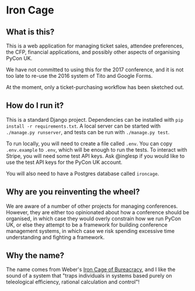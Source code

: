 # Iron Cage

## What is this?

This is a web application for managing ticket sales, attendee preferences,
the CFP, financial applications, and possibly other aspects of organising PyCon UK.

We have not committed to using this for the 2017 conference,
and it is not too late to re-use the 2016 system of Tito and Google Forms.

At the moment, only a ticket-purchasing workflow has been sketched out.

## How do I run it?

This is a standard Django project.
Dependencies can be installed with `pip install -r requirements.txt`.
A local server can be started with `./manage.py runserver`, and tests can be run with `./manage.py test`.

To run locally, you will need to create a file called `.env`.
You can copy `.env.example` to `.env`, which will be enough to run the tests.
To interact with Stripe, you will need some test API keys.
Ask @inglesp if you would like to use the test API keys for the PyCon UK account.

You will also need to have a Postgres database called `ironcage`.

## Why are you reinventing the wheel?

We are aware of a number of other projects for managing conferences.
However, they are either too opinionated about how a conference should be organised,
in which case they would overly constrain how we run PyCon UK,
or else they attempt to be a framework for building conference management systems,
in which case we risk spending excessive time understanding and fighting a framework.

## Why the name?

The name comes from Weber's [Iron Cage of Bureacracy](https://en.wikipedia.org/wiki/Iron_cage), and I like the sound of a system that
"traps individuals in systems based purely on teleological efficiency, rational calculation and control"!
